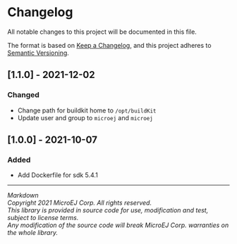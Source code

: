 # Changelog
All notable changes to this project will be documented in this file.

The format is based on [Keep a Changelog](https://keepachangelog.com/en/1.0.0/),
and this project adheres to [Semantic Versioning](https://semver.org/spec/v2.0.0.html).

## [1.1.0] - 2021-12-02
### Changed
- Change path for buildkit home to ``/opt/buildKit``
- Update user and group to ``microej`` and ``microej``

## [1.0.0] - 2021-10-07
### Added
- Add Dockerfile for sdk 5.4.1

---
_Markdown_  
_Copyright 2021 MicroEJ Corp. All rights reserved._  
_This library is provided in source code for use, modification and test, subject to license terms._  
_Any modification of the source code will break MicroEJ Corp. warranties on the whole library._ 